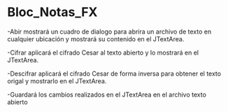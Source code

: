 # Bloc_Notas_FX

-Abir mostrará un cuadro de dialogo para abrira un archivo de texto en cualquier ubicación y mostrará su contenido en el JTextArea.

-Cifrar aplicará el cifrado Cesar al texto abierto y lo mostrará en el JTextArea.

-Descifrar aplicará el cifrado Cesar de forma inversa para obtener el texto origal y mostrarlo en el JTextArea.

-Guardará los cambios realizados en el JTextArea en el archivo texto abierto
